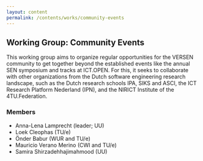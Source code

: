 ```yaml
---
layout: content
permalink: /contents/works/community-events
---
```


## Working Group: Community Events

This working group aims to organize regular opportunities for the VERSEN community to get together beyond the established events like the annual SEN symposium and tracks at ICT.OPEN. For this, it seeks to collaborate with other organizations from the Dutch software engineering research landscape, such as the Dutch research schools IPA, SIKS and ASCI, the ICT Research Platform Nederland (IPN), and the NIRICT Institute of the 4TU.Federation.

### Members

* Anna-Lena Lamprecht (leader; UU)
* Loek Cleophas (TU/e)
* Önder Babur (WUR and TU/e)
* Mauricio Verano Merino (CWI and TU/e)
* Samira Shirzadehhajimahmood (UU)
